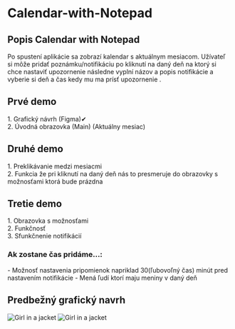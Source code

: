 <h1> Calendar-with-Notepad </h1>
<h2>Popis Calendar with Notepad</h2>
Po spustení aplikácie sa zobrazí kalendar s aktuálnym mesiacom. Užívateľ si môže pridať poznámku/notifikáciu po kliknutí na daný deň na ktorý si chce nastaviť upozornenie následne vyplní názov a popis notifikácie a vyberie si deň a čas kedy mu ma prísť upozornenie .

<h2>Prvé demo</h2>
1. Grafický návrh (Figma)✔ <br>
2. Úvodná obrazovka (Main) (Aktuálny mesiac) </br>

<h2>Druhé demo</h2>
1. Preklikávanie medzi mesiacmi<br>
2. Funkcia že pri kliknutí na daný deň nás to presmeruje do obrazovky s možnosťami ktorá bude prázdna</br>

<h2>Tretie demo</h2>
1. Obrazovka s možnosťami<br>
2. Funkčnosť </br>
3. Sfunkčnenie notifikácií



<h3>Ak zostane čas pridáme...:</h3>
- Možnosť nastavenia pripomienok napriklad 30(ľubovoľný čas) minút pred nastavením notifikácie
- Mená ľudí ktorí maju meniny v daný deň

<h2>Predbežný grafický navrh</h2>

<img src="https://user-images.githubusercontent.com/90406457/155341883-9efb27e2-6f69-40f3-88cc-0a551cc4ac2c.png" alt="Girl in a jacket"> <img src="https://user-images.githubusercontent.com/90406457/155341938-a95bd79e-14cf-40a0-90ac-1d49c0822637.png" alt="Girl in a jacket">
